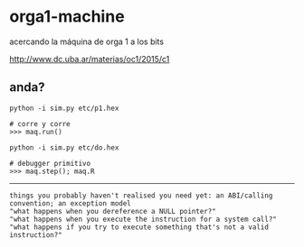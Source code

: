 # orga1-machine
acercando la máquina de orga 1 a los bits

http://www.dc.uba.ar/materias/oc1/2015/c1

## anda?
	python -i sim.py etc/p1.hex

	# corre y corre
	>>> maq.run()

	python -i sim.py etc/do.hex

	# debugger primitivo
	>>> maq.step(); maq.R
---

```
things you probably haven't realised you need yet: an ABI/calling convention; an exception model
"what happens when you dereference a NULL pointer?"
"what happens when you execute the instruction for a system call?"
"what happens if you try to execute something that's not a valid instruction?"
```
